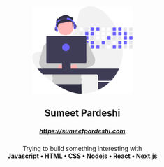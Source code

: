 <p align="center">
  <a href="https://www.linkedin.com/in/sumeetpardeshi/">
    <img src="developer.svg" height="200vh" alt="Sumeet">
  </a>
</p>

<h2 align="center">Sumeet Pardeshi</h3>
<h5 align="center"><a href="https://sumeetpardeshi.com]" target="_blank">https://sumeetpardeshi.com</a></h5>
<p align="center">
  Trying to build something interesting with 
  <br>
   <strong> Javascript • HTML • CSS • Nodejs • React • Next.js </strong>
  </p>



<!---
sumeetpardeshi/sumeetpardeshi is a ✨ special ✨ repository because its `README.md` (this file) appears on your GitHub profile.
You can click the Preview link to take a look at your changes.
--->
